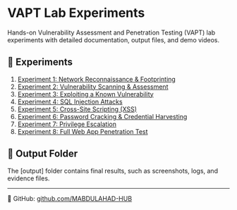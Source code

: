 # VAPT Lab Experiments

Hands-on Vulnerability Assessment and Penetration Testing (VAPT) lab experiments with detailed documentation, output files, and demo videos.

## 🔬 Experiments

1. [Experiment 1: Network Reconnaissance & Footprinting](Experiment-1-Network-Reconnaissance/)
2. [Experiment 2: Vulnerability Scanning & Assessment](Experiment-2-Vulnerability-Scanning/)
3. [Experiment 3: Exploiting a Known Vulnerability](Experiment-3-Exploiting-Known-Vulnerability/)
4. [Experiment 4: SQL Injection Attacks](Experiment-4-SQL-Injection/)
5. [Experiment 5: Cross-Site Scripting (XSS)](Experiment-5-XSS-Attacks/)
6. [Experiment 6: Password Cracking & Credential Harvesting](Experiment-6-Password-Cracking/)
7. [Experiment 7: Privilege Escalation](Experiment-7-Privilege-Escalation/)
8. [Experiment 8: Full Web App Penetration Test](Experiment-8-WebApp-Pentest/)


## 📂 Output Folder
The [output] folder contains final results, such as screenshots, logs, and evidence files.

---

🔗 GitHub: [github.com/MABDULAHAD-HUB](https://github.com/MABDULAHAD-HUB)

